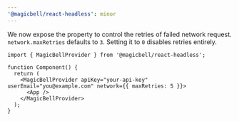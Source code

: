 ```yaml
---
'@magicbell/react-headless': minor
---
```


We now expose the property to control the retries of failed network request.
`network.maxRetries` defaults to `3`. Setting it to `0` disables retries entirely.

```tsx
import { MagicBellProvider } from '@magicbell/react-headless';

function Component() {
  return (
    <MagicBellProvider apiKey="your-api-key" userEmail="you@example.com" network={{ maxRetries: 5 }}>
      <App />
    </MagicBellProvider>
  );
}
```
